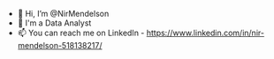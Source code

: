 - 👋 Hi, I’m @NirMendelson
- 👀 I'm a Data Analyst
- 📫 You can reach me on LinkedIn - https://www.linkedin.com/in/nir-mendelson-518138217/

